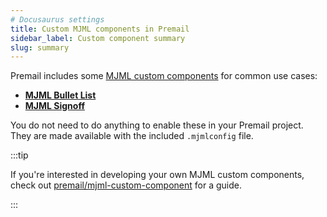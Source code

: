 ```yaml
---
# Docusaurus settings
title: Custom MJML components in Premail
sidebar_label: Custom component summary
slug: summary
---
```


Premail includes some
[MJML custom components](https://documentation.mjml.io/#creating-a-component)
for common use cases:

- **[MJML Bullet List](/docs/components/mjml-bullet-list/)**
- **[MJML Signoff](/docs/components/mjml-signoff/)**

You do not need to do anything to enable these in your Premail project. They are
made available with the included `.mjmlconfig` file.

:::tip

If you're interested in developing your own MJML custom components, check out
[premail/mjml-custom-component](https://github.com/premail/mjml-custom-component)
for a guide.

:::
